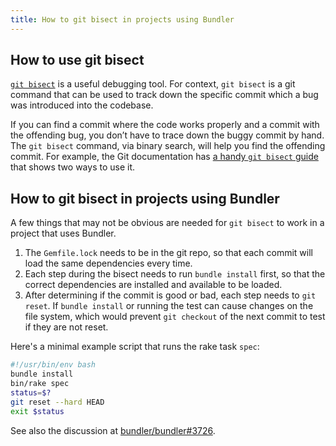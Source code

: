 ```yaml
---
title: How to git bisect in projects using Bundler
---
```


## How to use git bisect

[`git bisect`](https://git-scm.com/docs/git-bisect) is a useful debugging tool. For context, `git bisect` is a git command that can be used to track down the specific commit which a bug was introduced into the codebase.

If you can find a commit where the code works properly and a commit with the offending bug, you don’t have to trace down the buggy commit by hand. The `git bisect` command, via binary search, will help you find the offending commit. For example, the Git documentation has [a handy `git bisect` guide](https://git-scm.com/book/en/v2/Git-Tools-Debugging-with-Git) that shows two ways to use it.

## How to git bisect in projects using Bundler

A few things that may not be obvious are needed for `git bisect` to work
in a project that uses Bundler.

1. The `Gemfile.lock` needs to be in the git repo, so that each commit
will load the same dependencies every time.
1. Each step during the bisect needs to run `bundle install` first, so
that the correct dependencies are installed and available to be loaded.
1. After determining if the commit is good or bad, each step needs to
`git reset`. If `bundle install` or running the test can cause changes
on the file system, which would prevent `git checkout` of the next commit
to test if they are not reset.

Here's a minimal example script that runs the rake task `spec`:

~~~ bash
#!/usr/bin/env bash
bundle install
bin/rake spec
status=$?
git reset --hard HEAD
exit $status
~~~

See also the discussion at [bundler/bundler#3726](https://github.com/rubygems/bundler/issues/3726).
